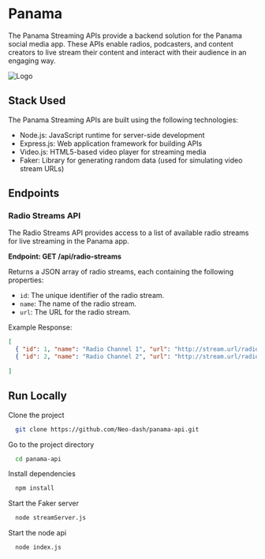 
# Panama


The Panama Streaming APIs provide a backend solution for the Panama social media app. These APIs enable radios, podcasters, and content creators to live stream their content and interact with their audience in an engaging way.




![Logo](https://image.winudf.com/v2/image1/bWl2LmFzdHVkaW9faWNvbl8xNTk2NzkyNzM3XzA0NA/icon.png?w=184&fakeurl=1)


## Stack Used

The Panama Streaming APIs are built using the following technologies:

- Node.js: JavaScript runtime for server-side development
- Express.js: Web application framework for building APIs
- Video.js: HTML5-based video player for streaming media
- Faker: Library for generating random data (used for simulating video stream URLs)

## Endpoints

### Radio Streams API

The Radio Streams API provides access to a list of available radio streams for live streaming in the Panama app.

**Endpoint: GET /api/radio-streams**

Returns a JSON array of radio streams, each containing the following properties:
- `id`: The unique identifier of the radio stream.
- `name`: The name of the radio stream.
- `url`: The URL for the radio stream.

Example Response:
```json
[
  { "id": 1, "name": "Radio Channel 1", "url": "http://stream.url/radio1" },
  { "id": 2, "name": "Radio Channel 2", "url": "http://stream.url/radio2" },
  
]
```

## Run Locally

Clone the project

```bash
  git clone https://github.com/Neo-dash/panama-api.git
```

Go to the project directory

```bash
  cd panama-api
```

Install dependencies

```bash
  npm install
```


Start the Faker server

```bash
  node streamServer.js
```
Start the node api

```bash
  node index.js
```
